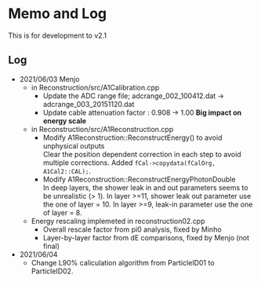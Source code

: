 # Memo and Log
This is for development to v2.1

## Log
- 2021/06/03 Menjo
  - in Reconstruction/src/A1Calibration.cpp  
    - Update the ADC range file; adcrange_002_100412.dat -> adcrange_003_20151120.dat
    - Update cable attenuation factor : 0.908 -> 1.00 **Big impact on energy scale** 
  - in Reconstruction/src/A1Reconstruction.cpp 
    - Modify A1Reconstruction::ReconstructEnergy() to avoid unphysical outputs  
      Clear the position dependent correction in each step to avoid multiple corrections. Added ```fCal->copydata(fCalOrg, A1Cal2::CAL);```. 
    - Modify A1Reconstruction::ReconstructEnergyPhotonDouble  
      In deep layers, the shower leak in and out parameters seems to be unrealistic (> 1). In layer >=11, shower leak out parameter use the one of layer = 10. In layer >=9, leak-in parameter use the one of layer = 8. 
  - Energy rescaling implemeted in reconstruction02.cpp 
    - Overall rescale factor from pi0 analysis, fixed by Minho 
    - Layer-by-layer factor from dE comparisons, fixed by Menjo (not final) 
- 2021/06/04
  - Change L90% caliculation algorithm from ParticleID01 to ParticleID02. 

